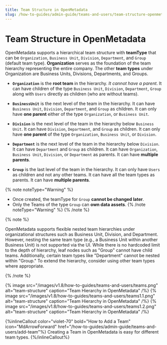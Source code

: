 ```yaml
---
title: Team Structure in OpenMetadata
slug: /how-to-guides/admin-guide/teams-and-users/team-structure-openmetadata
---
```


# Team Structure in OpenMetadata

OpenMetadata supports a hierarchical team structure with **teamType** that can be `Organization`, `Business Unit`, `Division`, `Department`, and `Group` (default team type). **Organization** serves as the foundation of the team hierarchy representing the entire company. The other **team types** under Organization are Business Units, Divisions, Departments, and Groups.

- **`Organization`** is the **root team** in the hierarchy. _It cannot have a parent_. It can have children of the type `Business Unit`, `Division`, `Department`, `Group` along with `Users` directly as children (who are without teams).

- **`BusinessUnit`** is the next level of the team in the hierarchy. It can have `Business Unit`, `Division`, `Department`, and `Group` as children. It can only have **one parent** either of the type `Organization`, or `Business Unit`.

- **`Division`** is the next level of the team in the hierarchy below `Business Unit`. It can have `Division`, `Department`, and `Group` as children. It can only have **one parent** of the type `Organization`, `Business Unit`, or `Division`.

- **`Department`** is the next level of the team in the hierarchy below `Division`. It can have `Department` and `Group` as children. It can have `Organization`, `Business Unit`, `Division`, or `Department` as parents. It can have **multiple parents**.

- **`Group`** is the last level of the team in the hierarchy. It can only have `Users` as children and not any other teams. It can have all the team types as parents. It can have **multiple parents**. 

{% note noteType="Warning" %}
- Once created, the teamType for `Group` **cannot be changed later**. 
- Only the Teams of the type `Group` can **own data assets**.
{% /note noteType="Warning" %}
{% /note %}

{% note %}

OpenMetadata supports flexible nested team hierarchies under organizational structures such as Business Unit, Division, and Department. However, nesting the same team type (e.g., a Business Unit within another Business Unit) is not supported via the UI. While there is no hardcoded limit to the depth of hierarchy, leaf nodes such as "Group" cannot have child teams. Additionally, certain team types like "Department" cannot be nested within "Group." To extend the hierarchy, consider using other team types where appropriate.

{% /note %}

{% image
src="/images/v1.8/how-to-guides/teams-and-users/teams.png"
alt="team-structure"
caption="Team Hierarchy in OpenMetadata"
/%}
{% image
src="/images/v1.8/how-to-guides/teams-and-users/teams1.1.png"
alt="team-structure"
caption="Team Hierarchy in OpenMetadata"
/%}
{% image
src="/images/v1.8/how-to-guides/teams-and-users/teams1.2.png"
alt="team-structure"
caption="Team Hierarchy in OpenMetadata"
/%}

{%inlineCallout
  color="violet-70"
  bold="How to Add a Team"
  icon="MdArrowForward"
  href="/how-to-guides/admin-guide/teams-and-users/add-team"%}
  Creating a Team in OpenMetadata is easy for different team types.
{%/inlineCallout%}